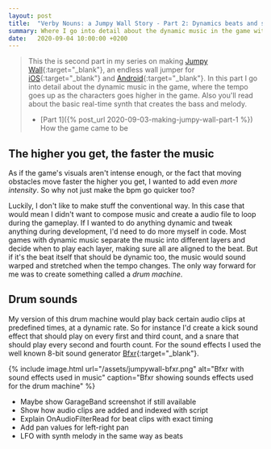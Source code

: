 ```yaml
---
layout: post
title:  "Verby Nouns: a Jumpy Wall Story - Part 2: Dynamics beats and synths"
summary: Where I go into detail about the dynamic music in the game with variable bpm and a real-time synth to boot.
date:   2020-09-04 10:00:00 +0200
---
```


>This the is second part in my series on making [Jumpy Wall](https://jumpywall.com){:target="_blank"}, an endless wall jumper for [iOS](https://itunes.apple.com/us/app/jumpy-wall-endless-wall-jumper/id986693325?l=en&mt=8){:target="_blank"} and [Android](https://play.google.com/store/apps/details?id=nl.pixelrock.jumpywall&utm_source=jumpywall.com&utm_campaign=website){:target="_blank"}. In this part I go into detail about the dynamic music in the game, where the tempo goes up as the characters goes higher in the game. Also you'll read about the basic real-time synth that creates the bass and melody.
>
>- [Part 1]({% post_url 2020-09-03-making-jumpy-wall-part-1 %}) How the game came to be

## The higher you get, the faster the music

As if the game's visuals aren't intense enough, or the fact that moving obstacles move faster the higher you get, I wanted to add even *more intensity*. So why not just make the bpm go quicker too?

Luckily, I don't like to make stuff the conventional way. In this case that would mean I didn't want to compose music and create a audio file to loop during the gameplay. If I wanted to do anything dynamic and tweak anything during development, I'd need to do more myself in code. Most games with dynamic music separate the music into different layers and decide when to play each layer, making sure all are aligned to the beat. But if it's the beat itself that should be dynamic too, the music would sound warped and stretched when the tempo changes. The only way forward for me was to create something called a *drum machine*.

## Drum sounds

My version of this drum machine would play back certain audio clips at predefined times, at a dynamic rate. So for instance I'd create a kick sound effect that should play on every first and third count, and a snare that should play every second and fourth count. For the sound effects I used the well known 8-bit sound generator [Bfxr](https://www.bfxr.net){:target="_blank"}.

{% include image.html url="/assets/jumpywall-bfxr.png" alt="Bfxr with sound effects used in music" caption="Bfxr showing sounds effects used for the drum machine" %}

- Maybe show GarageBand screenshot if still available
- Show how audio clips are added and indexed with script
- Explain OnAudioFilterRead for beat clips with exact timing
- Add pan values for left-right pan
- LFO with synth melody in the same way as beats
